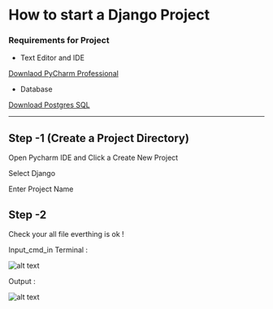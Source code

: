 # How to start a  Django Project


### Requirements for Project

 * Text Editor and IDE
 
[Downlaod PyCharm Professional](https://www.jetbrains.com/pycharm/)
 * Database 

[Download Postgres SQL](https://www.postgresql.org/)

---
##  Step -1  (Create a Project Directory)

Open Pycharm IDE  and Click a Create New Project 

Select Django 

Enter Project Name


## Step -2 

Check your all file everthing is ok !

Input_cmd_in Terminal :

![alt text](https://github.com/imhimansu28/DjangoProject1/blob/master/img/img2.png)

Output :

![alt text](https://github.com/imhimansu28/DjangoProject1/blob/master/img/img1.png)


